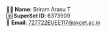 🧑‍🎓 **Name**: Sriram Arasu T  
🆔 **SuperSet ID**: 6373909  
📧 **Email**: [727722EUEE117@skcet.ac.in](mailto:727722EUEE117@skcet.ac.in)
